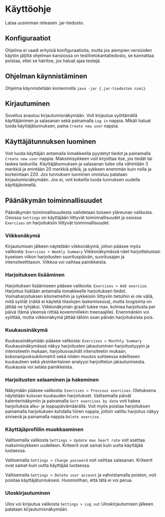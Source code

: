 # Käyttöohje

Lataa uusimman releasen .jar-tiedosto. 

## Konfiguraatiot

Ohjelma ei vaadi erityisiä konfiguraatioita, mutta jos aiempien versioiden käytön
jäljiltä ohjelman kansiossa on testitietokantatiedosto, se kannattaa poistaa, ettei se häiritse, jos haluat ajaa testejä.

## Ohjelman käynnistäminen

Ohjelma käynnistetään komennolla `java -jar {.jar-tiedoston nimi}`.

## Kirjautuminen

Sovellus avautuu kirjautumisnäkymään. Voit kirjautua syöttämällä käyttäjänimen ja salasanan sekä painamalla `Log in` nappia. 
Mikäli haluat luoda käyttäjätunnuksen, paina `Create new user` nappia.

## Käyttäjätunnuksen luominen

Voit luoda käyttäjän antamalla lomakkeella pyydetyt tiedot ja painamalla `Create new user` nappia. Maksimisykkeen voit
kirjoittaa itse, jos tiedät tai laskea laskurilla. Käyttäjätunnuksen ja salasanan tulee olla vähintään 3 merkkiä ja enintään 20 merkkiä pitkiä, ja sykkeen enemmän kuin nolla ja korkeintaan 220. Jos tunnuksen luominen onnistuu palataan kirjautumisnäkymään. Jos ei, voit kokeilla luoda tunnuksen uudella käyttäjänimellä.

## Päänäkymän toiminnallisuudet

Päänäkymän toiminnallisuudesta vaihdetaan toiseen yläreunan valikosta. Osiossa `Settings` on käyttäjään liittyvät
toiminnallisuudet ja osiossa `Exercises` on harjoituksiin liittyvät toiminnallisuudet.

### Viikkonäkymä

Kirjautumisen jälkeen näytetään viikkonäkymä, johon pääsee myös valikosta: `Exercises > Weekly Summary` Viikkonäkymässä näet
harjoittelustasi kyseisen viikon harjoitusten suorituspäivän, suoritusajan ja intensiteettitason. Viikkoa voi vaihtaa
painikkeista.

### Harjoituksen lisääminen

Harjoituksen lisäämiseen pääsee valikosta: `Exercises > Add exercise`. Harjoitus lisätään antamalla lomakkeelle harjoituksen 
tiedot. Voimaharjoituksen kilometreihin ja sykkeisiin liittyviin tietoihin ei ole väliä, mitä syötät (näitä ei käytetä tilastojen laskemisessa), mutta loogisinta on jättää ne tyhjäksi. Viikkonäkymän graafi tukee max. kolmea harjoitusta per päivä (tämä yleensä riittää kovemmillekin treenaajille). Enemmänkin voi syöttää, mutta viikkonäkymä jättää tällöin osan päivän harjoituksista pois.

### Kuukausinäkymä

Kuukausinäkymään pääsee valikosta: `Exercises > Monthly Summary` Kuukausinäkymässä näkyy harjoitusten jakautuminen harjoitustyypin ja intensiteetin mukaan, harjoitusvauhdit intensiteetin mukaan, kokonaisjuoksukilometrit sekä niiden muutos suhteessa edelliseen kuukauteen sekä yksinkertainen analyysi harjoittelun jakautumisesta. Kuukausia voi selata painikkeista.

### Harjoitusten selaaminen ja hakeminen

Näkymään pääsee valikosta: `Exercises > Previous exercises`. Oletuksena näytetään kuluvan kuukauden harjoitukset. Valitsemalla päivät kalenterinäkymiin ja painamalla `Sort exercises by date` voit hakea harjoituksia alku- ja loppupäivämäärällä. Voit myös poistaa harjoituksen painamalla harjoituksen kohdalla hiiren nappia, jolloin valittu harjoitus näkyy sinisenä ja painamalla nappia `Delete exercise`.

### Käyttäjäprofiilin muokkaaminen

Valitsemalla valikosta `Settings > Update max heart rate` voit asettaa maksimisykkeen uudelleen. Kriteerit ovat samat kuin uutta käyttäjää luotaessa.

Valitsemalla `Settings > Change password` voit vaihtaa salasanan. Kriteerit ovat samat kuin uutta käyttäjää luotaessa.

Valitsemalla `Settings > Delete user account` ja vahvistamalla poiston, voit poistaa käyttäjätunnuksesi. Huomioithan, että tätä ei voi perua. 

### Uloskirjautuminen

Ulos voi kirjautua valikosta `Settings > Log out` Uloskirjautumisen jälkeen palataan kirjautumisnäkymään.

